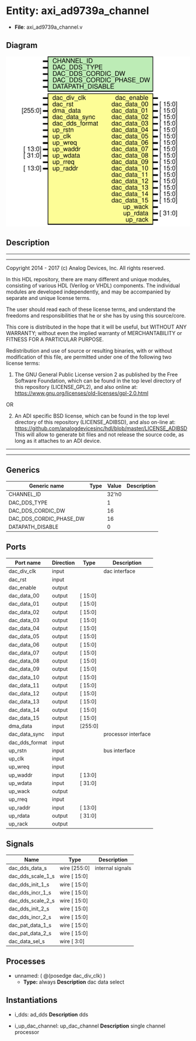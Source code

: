 # Entity: axi_ad9739a_channel

- **File**: axi_ad9739a_channel.v
## Diagram

![Diagram](axi_ad9739a_channel.svg "Diagram")
## Description

 ***************************************************************************
 ***************************************************************************
 Copyright 2014 - 2017 (c) Analog Devices, Inc. All rights reserved.

 In this HDL repository, there are many different and unique modules, consisting
 of various HDL (Verilog or VHDL) components. The individual modules are
 developed independently, and may be accompanied by separate and unique license
 terms.

 The user should read each of these license terms, and understand the
 freedoms and responsibilities that he or she has by using this source/core.

 This core is distributed in the hope that it will be useful, but WITHOUT ANY
 WARRANTY; without even the implied warranty of MERCHANTABILITY or FITNESS FOR
 A PARTICULAR PURPOSE.

 Redistribution and use of source or resulting binaries, with or without modification
 of this file, are permitted under one of the following two license terms:

   1. The GNU General Public License version 2 as published by the
      Free Software Foundation, which can be found in the top level directory
      of this repository (LICENSE_GPL2), and also online at:
      <https://www.gnu.org/licenses/old-licenses/gpl-2.0.html>

 OR

   2. An ADI specific BSD license, which can be found in the top level directory
      of this repository (LICENSE_ADIBSD), and also on-line at:
      https://github.com/analogdevicesinc/hdl/blob/master/LICENSE_ADIBSD
      This will allow to generate bit files and not release the source code,
      as long as it attaches to an ADI device.

 ***************************************************************************
 ***************************************************************************

## Generics

| Generic name            | Type | Value | Description |
| ----------------------- | ---- | ----- | ----------- |
| CHANNEL_ID              |      | 32'h0 |             |
| DAC_DDS_TYPE            |      | 1     |             |
| DAC_DDS_CORDIC_DW       |      | 16    |             |
| DAC_DDS_CORDIC_PHASE_DW |      | 16    |             |
| DATAPATH_DISABLE        |      | 0     |             |
## Ports

| Port name      | Direction | Type    | Description          |
| -------------- | --------- | ------- | -------------------- |
| dac_div_clk    | input     |         |  dac interface       |
| dac_rst        | input     |         |                      |
| dac_enable     | output    |         |                      |
| dac_data_00    | output    | [ 15:0] |                      |
| dac_data_01    | output    | [ 15:0] |                      |
| dac_data_02    | output    | [ 15:0] |                      |
| dac_data_03    | output    | [ 15:0] |                      |
| dac_data_04    | output    | [ 15:0] |                      |
| dac_data_05    | output    | [ 15:0] |                      |
| dac_data_06    | output    | [ 15:0] |                      |
| dac_data_07    | output    | [ 15:0] |                      |
| dac_data_08    | output    | [ 15:0] |                      |
| dac_data_09    | output    | [ 15:0] |                      |
| dac_data_10    | output    | [ 15:0] |                      |
| dac_data_11    | output    | [ 15:0] |                      |
| dac_data_12    | output    | [ 15:0] |                      |
| dac_data_13    | output    | [ 15:0] |                      |
| dac_data_14    | output    | [ 15:0] |                      |
| dac_data_15    | output    | [ 15:0] |                      |
| dma_data       | input     | [255:0] |                      |
| dac_data_sync  | input     |         |  processor interface |
| dac_dds_format | input     |         |                      |
| up_rstn        | input     |         |  bus interface       |
| up_clk         | input     |         |                      |
| up_wreq        | input     |         |                      |
| up_waddr       | input     | [ 13:0] |                      |
| up_wdata       | input     | [ 31:0] |                      |
| up_wack        | output    |         |                      |
| up_rreq        | input     |         |                      |
| up_raddr       | input     | [ 13:0] |                      |
| up_rdata       | output    | [ 31:0] |                      |
| up_rack        | output    |         |                      |
## Signals

| Name              | Type         | Description        |
| ----------------- | ------------ | ------------------ |
| dac_dds_data_s    | wire [255:0] |  internal signals  |
| dac_dds_scale_1_s | wire [ 15:0] |                    |
| dac_dds_init_1_s  | wire [ 15:0] |                    |
| dac_dds_incr_1_s  | wire [ 15:0] |                    |
| dac_dds_scale_2_s | wire [ 15:0] |                    |
| dac_dds_init_2_s  | wire [ 15:0] |                    |
| dac_dds_incr_2_s  | wire [ 15:0] |                    |
| dac_pat_data_1_s  | wire [ 15:0] |                    |
| dac_pat_data_2_s  | wire [ 15:0] |                    |
| dac_data_sel_s    | wire [  3:0] |                    |
## Processes
- unnamed: ( @(posedge dac_div_clk) )
  - **Type:** always
**Description**
 dac data select 
## Instantiations

- i_dds: ad_dds
**Description**
 dds

- i_up_dac_channel: up_dac_channel
**Description**
 single channel processor

